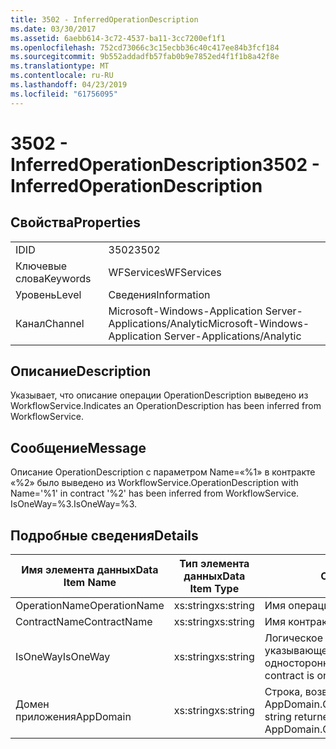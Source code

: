 ```yaml
---
title: 3502 - InferredOperationDescription
ms.date: 03/30/2017
ms.assetid: 6aebb614-3c72-4537-ba11-3cc7200ef1f1
ms.openlocfilehash: 752cd73066c3c15ecbb36c40c417ee84b3fcf184
ms.sourcegitcommit: 9b552addadfb57fab0b9e7852ed4f1f1b8a42f8e
ms.translationtype: MT
ms.contentlocale: ru-RU
ms.lasthandoff: 04/23/2019
ms.locfileid: "61756095"
---
```

# <a name="3502---inferredoperationdescription"></a><span data-ttu-id="1edd7-102">3502 - InferredOperationDescription</span><span class="sxs-lookup"><span data-stu-id="1edd7-102">3502 - InferredOperationDescription</span></span>
## <a name="properties"></a><span data-ttu-id="1edd7-103">Свойства</span><span class="sxs-lookup"><span data-stu-id="1edd7-103">Properties</span></span>  
  
|||  
|-|-|  
|<span data-ttu-id="1edd7-104">ID</span><span class="sxs-lookup"><span data-stu-id="1edd7-104">ID</span></span>|<span data-ttu-id="1edd7-105">3502</span><span class="sxs-lookup"><span data-stu-id="1edd7-105">3502</span></span>|  
|<span data-ttu-id="1edd7-106">Ключевые слова</span><span class="sxs-lookup"><span data-stu-id="1edd7-106">Keywords</span></span>|<span data-ttu-id="1edd7-107">WFServices</span><span class="sxs-lookup"><span data-stu-id="1edd7-107">WFServices</span></span>|  
|<span data-ttu-id="1edd7-108">Уровень</span><span class="sxs-lookup"><span data-stu-id="1edd7-108">Level</span></span>|<span data-ttu-id="1edd7-109">Сведения</span><span class="sxs-lookup"><span data-stu-id="1edd7-109">Information</span></span>|  
|<span data-ttu-id="1edd7-110">Канал</span><span class="sxs-lookup"><span data-stu-id="1edd7-110">Channel</span></span>|<span data-ttu-id="1edd7-111">Microsoft-Windows-Application Server-Applications/Analytic</span><span class="sxs-lookup"><span data-stu-id="1edd7-111">Microsoft-Windows-Application Server-Applications/Analytic</span></span>|  
  
## <a name="description"></a><span data-ttu-id="1edd7-112">Описание</span><span class="sxs-lookup"><span data-stu-id="1edd7-112">Description</span></span>  
 <span data-ttu-id="1edd7-113">Указывает, что описание операции OperationDescription выведено из WorkflowService.</span><span class="sxs-lookup"><span data-stu-id="1edd7-113">Indicates an OperationDescription has been inferred from WorkflowService.</span></span>  
  
## <a name="message"></a><span data-ttu-id="1edd7-114">Сообщение</span><span class="sxs-lookup"><span data-stu-id="1edd7-114">Message</span></span>  
 <span data-ttu-id="1edd7-115">Описание OperationDescription с параметром Name=«%1» в контракте «%2» было выведено из WorkflowService.</span><span class="sxs-lookup"><span data-stu-id="1edd7-115">OperationDescription with Name='%1' in contract '%2' has been inferred from WorkflowService.</span></span> <span data-ttu-id="1edd7-116">IsOneWay=%3.</span><span class="sxs-lookup"><span data-stu-id="1edd7-116">IsOneWay=%3.</span></span>  
  
## <a name="details"></a><span data-ttu-id="1edd7-117">Подробные сведения</span><span class="sxs-lookup"><span data-stu-id="1edd7-117">Details</span></span>  
  
|<span data-ttu-id="1edd7-118">Имя элемента данных</span><span class="sxs-lookup"><span data-stu-id="1edd7-118">Data Item Name</span></span>|<span data-ttu-id="1edd7-119">Тип элемента данных</span><span class="sxs-lookup"><span data-stu-id="1edd7-119">Data Item Type</span></span>|<span data-ttu-id="1edd7-120">Описание</span><span class="sxs-lookup"><span data-stu-id="1edd7-120">Description</span></span>|  
|--------------------|--------------------|-----------------|  
|<span data-ttu-id="1edd7-121">OperationName</span><span class="sxs-lookup"><span data-stu-id="1edd7-121">OperationName</span></span>|<span data-ttu-id="1edd7-122">xs:string</span><span class="sxs-lookup"><span data-stu-id="1edd7-122">xs:string</span></span>|<span data-ttu-id="1edd7-123">Имя операции.</span><span class="sxs-lookup"><span data-stu-id="1edd7-123">The name of the operation.</span></span>|  
|<span data-ttu-id="1edd7-124">ContractName</span><span class="sxs-lookup"><span data-stu-id="1edd7-124">ContractName</span></span>|<span data-ttu-id="1edd7-125">xs:string</span><span class="sxs-lookup"><span data-stu-id="1edd7-125">xs:string</span></span>|<span data-ttu-id="1edd7-126">Имя контракта.</span><span class="sxs-lookup"><span data-stu-id="1edd7-126">The name of the contract.</span></span>|  
|<span data-ttu-id="1edd7-127">IsOneWay</span><span class="sxs-lookup"><span data-stu-id="1edd7-127">IsOneWay</span></span>|<span data-ttu-id="1edd7-128">xs:string</span><span class="sxs-lookup"><span data-stu-id="1edd7-128">xs:string</span></span>|<span data-ttu-id="1edd7-129">Логическое значение True или False, указывающее, является ли контракт односторонним.</span><span class="sxs-lookup"><span data-stu-id="1edd7-129">True or False indicating if the contract is one-way.</span></span>|  
|<span data-ttu-id="1edd7-130">Домен приложения</span><span class="sxs-lookup"><span data-stu-id="1edd7-130">AppDomain</span></span>|<span data-ttu-id="1edd7-131">xs:string</span><span class="sxs-lookup"><span data-stu-id="1edd7-131">xs:string</span></span>|<span data-ttu-id="1edd7-132">Строка, возвращаемая AppDomain.CurrentDomain.FriendlyName.</span><span class="sxs-lookup"><span data-stu-id="1edd7-132">The string returned by AppDomain.CurrentDomain.FriendlyName.</span></span>|
